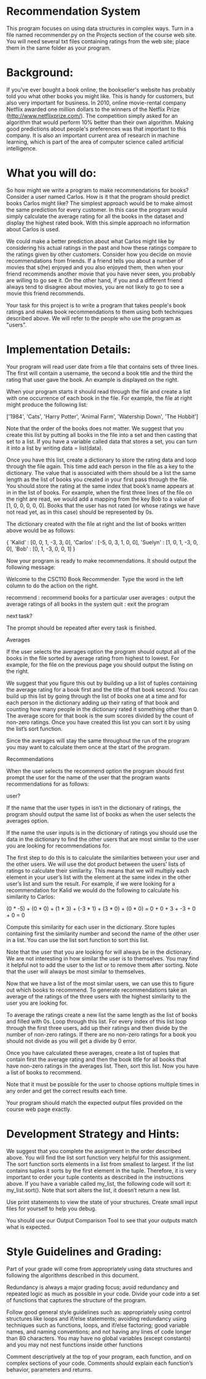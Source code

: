 # Recommendation System

This program focuses on using data structures in complex ways.  Turn in a file named recommender.py on the Projects section of the course web site. You will need several txt files containing ratings from the web site; place them in the same folder as your program.

# Background:

If you've ever bought a book online, the bookseller's website has probably told you what other books you might like. This is handy for customers, but also very important for business. In 2010, online movie-rental company Netflix awarded one million dollars to the winners of the Netflix Prize (http://www.netflixprize.com/). The competition simply asked for an algorithm that would perform 10% better than their own algorithm. Making good predictions about people's preferences was that important to this company. It is also an important current area of research in machine learning, which is part of the area of computer science called artificial intelligence.

# What you will do:

So how might we write a program to make recommendations for books? Consider a user named Carlos. How is it that the program should predict books Carlos might like? The simplest approach would be to make almost the same prediction for every customer. In this case the program would simply calculate the average rating for all the books in the dataset and display the highest rated book. With this simple approach no information about Carlos is used. 

We could make a better prediction about what Carlos might like by considering his actual ratings in the past and how these ratings compare to the ratings given by other customers. Consider how you decide on movie recommendations from friends. If a friend tells you about a number of movies that s(he) enjoyed and you also enjoyed them, then when your friend recommends another movie that you have never seen, you probably are willing to go see it. On the other hand, if you and a different friend always tend to disagree about movies, you are not likely to go to see a movie this friend recommends.

Your task for this project is to write a program that takes people's book ratings and makes book recommendations to them using both techniques described above. We will refer to the people who use the program as "users".

# Implementation Details:

Your program will read user date from a file that contains sets of three lines. The first will contain a username, the second a book title and the third the rating that user gave the book. An example is displayed on the right. 

When your program starts it should read through the file and create a list with one occurrence of each book in the file. For example, the file at right might produce the following list:

['1984', 'Cats', 'Harry Potter', 'Animal Farm', 'Watership Down', 'The Hobbit']

Note that the order of the books does not matter. We suggest that you create this list by putting all books in the file into a set and then casting that set to a list. If you have a variable called data that stores a set, you can turn it into a list by writing data = list(data). 

Once you have this list, create a dictionary to store the rating data and loop through the file again. This time add each person in the file as a key to the dictionary. The value that is associated with them should be a list the same length as the list of books you created in your first pass through the file. You should store the rating at the same index that book’s name appears at in in the list of books. For example, when the first three lines of the file on the right are read, we would add a mapping from the key Bob to a value of [1, 0, 0, 0, 0, 0]. Books that the user has not rated (or whose ratings we have not read yet, as in this case) should be represented by 0s.

The dictionary created with the file at right and the list of books written above would be as follows:

{ 'Kalid'  : [0, 0, 1, -3, 3, 0],  'Carlos' : [-5, 0, 3, 1, 0, 0], 
  'Suelyn' : [1, 0, 1, -3, 0, 0],  'Bob'    : [0, 1, -3, 0, 0, 1]  }

Now your program is ready to make recommendations. It should output the following message:

Welcome to the CSC110 Book Recommender. Type the word in the
left column to do the action on the right.

recommend : recommend books for a particular user
averages  : output the average ratings of all books in the system
quit      : exit the program

next task?

The prompt should be repeated after every task is finished.

Averages

If the user selects the averages option the program should output all of the books in the file sorted by average rating from highest to lowest. For example, for the file on the previous page you should output the listing on the right. 

We suggest that you figure this out by building up a list of tuples containing the average rating for a book first and the title of that book second. You can build up this list by going through the list of books one at a time and for each person in the dictionary adding up their rating of that book and counting how many people in the dictionary rated it something other than 0. The average score for that book is the sum scores divided by the count of non-zero ratings. Once you have created this list you can sort it by using the list’s sort function. 

Since the averages will stay the same throughout the run of the program you may want to calculate them once at the start of the program. 

Recommendations

When the user selects the recommend option the program should first prompt the user for the name of the user that the program wants recommendations for as follows:

user?

If the name that the user types in isn’t in the dictionary of ratings, the program should output the same list of books as when the user selects the averages option.

If the name the user inputs is in the dictionary of ratings you should use the data in the dictionary to find the other users that are most similar to the user you are looking for recommendations for. 

The first step to do this is to calculate the similarities between your user and the other users. We will use the dot product between the users’ lists of ratings to calculate their similarity. This means that we will multiply each element in your user’s list with the element at the same index in the other user’s list and sum the result. For example, if we were looking for a recommendation for Kalid we would do the following to calculate his similarity to Carlos:

(0 * -5) + (0 * 0) + (1 * 3) + (-3 * 1) + (3 * 0) + (0 * 0) = 0 + 0 + 3 + -3 + 0 + 0 = 0

Compute this similarity for each user in the dictionary. Store tuples containing first the similarity number and second the name of the other user in a list. You can use the list sort function to sort this list.

Note that the user that you are looking for will always be in the dictionary. We are not interesting in how similar the user is to themselves. You may find it helpful not to add the user to the list or to remove them after sorting. Note that the user will always be most similar to themselves. 

Now that we have a list of the most similar users, we can use this to figure out which books to recommend. To generate recommendations take an average of the ratings of the three users with the highest similarity to the user you are looking for. 

To average the ratings create a new list the same length as the list of books and filled with 0s. Loop through this list. For every index of this list loop through the first three users, add up their ratings and then divide by the number of non-zero ratings. If there are no non-zero ratings for a book you should not divide as you will get a divide by 0 error. 

Once you have calculated these averages, create a list of tuples that contain first the average rating and then the book title for all books that have non-zero ratings in the averages list. Then, sort this list. Now you have a list of books to recommend.

Note that it must be possible for the user to choose options multiple times in any order and get the correct results each time.  

Your program should match the expected output files provided on the course web page exactly.

# Development Strategy and Hints:	

We suggest that you complete the assignment in the order described above. 
You will find the list sort function very helpful for this assignment. The sort function sorts elements in a list from smallest to largest. If the list contains tuples it sorts by the first element in the tuple. Therefore, it is very important to order your tuple contents as described in the instructions above. If you have a variable called my_list, the following code will sort it: my_list.sort(). Note that sort alters the list, it doesn’t return a new list. 

Use print statements to view the state of your structures. Create small input files for yourself to help you debug. 


You should use our Output Comparison Tool to see that your outputs match what is expected.

# Style Guidelines and Grading:

Part of your grade will come from appropriately using data structures and following the algorithms described in this document.  

Redundancy is always a major grading focus; avoid redundancy and repeated logic as much as possible in your code. Divide your code into a set of functions that captures the structure of the program. 

Follow good general style guidelines such as: appropriately using control structures like loops and if/else statements; avoiding redundancy using techniques such as functions, loops, and if/else factoring; good variable names, and naming conventions; and not having any lines of code longer than 80 characters. You may have no global variables (except constants) and you may not nest functions inside other functions

Comment descriptively at the top of your program, each function, and on complex sections of your code.  Comments should explain each function’s behavior, parameters and returns.  
